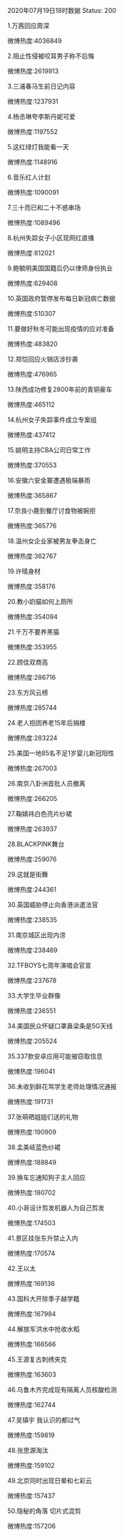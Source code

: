 2020年07月19日18时数据
Status: 200

1.万茜回应周深

微博热度:4036849

2.阻止性侵被咬耳男子称不后悔

微博热度:2619913

3.三浦春马生前日记内容

微博热度:1237931

4.杨丞琳夸李斯丹妮可爱

微博热度:1197552

5.这红绿灯我能看一天

微博热度:1148916

6.音乐红人计划

微博热度:1090091

7.三十而已和二十不惑串场

微博热度:1089496

8.杭州失踪女子小区现网红直播

微博热度:812021

9.鲍毓明美国国籍后仍以律师身份执业

微博热度:629408

10.英国政府暂停发布每日新冠病亡数据

微博热度:510307

11.要做好秋冬可能出现疫情的应对准备

微博热度:483820

12.郑恺回应火锅店涉抄袭

微博热度:476965

13.陕西成功修复2800年前的青铜豪车

微博热度:465112

14.杭州女子失踪事件成立专案组

微博热度:437412

15.姚明主持CBA公司日常工作

微博热度:370553

16.安徽六安金寨遭遇极端暴雨

微博热度:365867

17.奈良小鹿到餐厅讨食物被婉拒

微博热度:365776

18.温州女企业家被男友拳击身亡

微博热度:362767

19.许晴身材

微博热度:358176

20.教小奶猫如何上厕所

微博热度:354094

21.千万不要养黑猫

微博热度:353955

22.顾佳双商高

微博热度:286716

23.东方风云榜

微博热度:285744

24.老人抱团养老15年后捐楼

微博热度:283224

25.美国一地85名不足1岁婴儿新冠阳性

微博热度:267003

26.南京八卦洲首批人员撤离

微博热度:266205

27.鞠婧祎白色亮片纱裙

微博热度:263937

28.BLACKPINK舞台

微博热度:259076

29.这就是街舞

微博热度:244361

30.英国威胁停止向香港派遣法官

微博热度:238535

31.南京城区出现内涝

微博热度:238469

32.TFBOYS七周年演唱会官宣

微博热度:237678

33.大学生毕业群像

微博热度:236551

34.美国民众怀疑口罩鼻梁条是5G天线

微博热度:205524

35.337款安卓应用可能被窃取信息

微博热度:196041

36.未收到鲜花骂学生老师处理情况通报

微博热度:191731

37.张萌晒姐姐们送的礼物

微博热度:190909

38.孟美岐蓝色纱裙

微博热度:188849

39.换车忘通知狗子主人回应

微博热度:180702

40.小哥设计剪发机器人为自己剪发

微博热度:174503

41.景区挂张东升禁止入内

微博热度:170574

42.王以太

微博热度:169136

43.国科大开除季子越学籍

微博热度:167984

44.解放军洪水中抢收水稻

微博热度:166566

45.王源复古刺绣夹克

微博热度:163603

46.乌鲁木齐完成现有隔离人员核酸检测

微博热度:162744

47.吴镇宇 我认识的都过气

微博热度:159819

48.张思源淘汰

微博热度:159102

49.北京同时出现日晕和七彩云

微博热度:157437

50.隐秘的角落 切片式混剪

微博热度:157206

